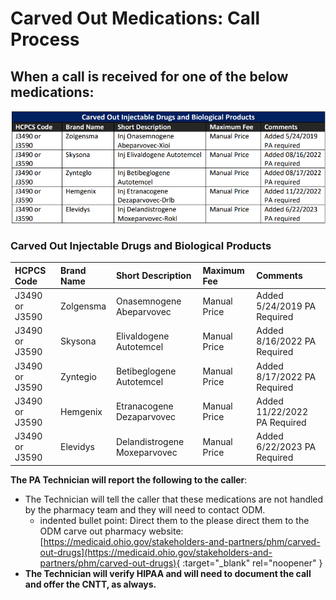 # Carved Out Medications: Call Process

## When a call is received for one of the below medications:

![Alt text](<Carved out medications.png>)

### Carved Out Injectable Drugs and Biological Products

| HCPCS Code | Brand Name | Short Description | Maximum Fee | Comments |
| :--------- | :--------- | :--------- | :--------- | :--------- | 
| J3490 or J3590 | Zolgensma | Onasemnogene Abeparvovec | Manual Price | Added 5/24/2019 PA Required |
| J3490 or J3590 | Skysona | Elivaldogene Autotemcel | Manual Price | Added 8/16/2022 PA Required |
| J3490 or J3590 | Zyntegio | Betibeglogene Autotemcel | Manual Price | Added 8/17/2022 PA Required |
| J3490 or J3590 | Hemgenix | Etranacogene Dezaparvovec  | Manual Price | Added 11/22/2022 PA Required |
| J3490 or J3590 | Elevidys | Delandistrogene Moxeparvovec | Manual Price | Added 6/22/2023 PA Required |





**The PA Technician will report the following to the caller**:

- The Technician will tell the caller that these medications are not handled by the pharmacy team and they will need to contact ODM. 
    - indented bullet point:  Direct them to the please direct them to the ODM carve out pharmacy website: [https://medicaid.ohio.gov/stakeholders-and-partners/phm/carved-out-drugs](https://medicaid.ohio.gov/stakeholders-and-partners/phm/carved-out-drugs){ :target="_blank" rel="noopener" }
- **The Technician will verify HIPAA and will need to document the call and offer the CNTT, as always.**
